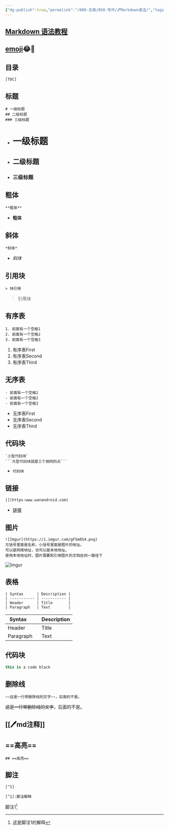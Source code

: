 ```yaml
---
{"dg-publish":true,"permalink":"/000-总类/050-写作/🖊️Markdown语法/","tags":["Markdown"],"noteIcon":""}
---
```



##  [Markdown 语法教程](https://markdown.com.cn/)
## [emoji](https://emojipedia.org/)😂🤣
## 目录
```
[TOC]
```


## 标题
```kontli
# 一级标题
## 二级标题
### 三级标题
```
- # 一级标题
- ## 二级标题
- ### 三级标题

## 粗体
```
**粗体**
```
- **粗体**

## 斜体
```
*斜体*
```
- *斜体*

## 引用块
```
> 块引用
```
> 引用块

## 有序表
```
1. 前面有一个空格1
2. 前面有一个空格2
3. 前面有一个空格3
```
1. 有序表First
2. 有序表Second
3. 有序表Third



## 无序表
```
- 前面有一个空格1
- 前面有一个空格2
- 前面有一个空格3
```
- 无序表First
- 无序表Second
- 无序表Third

## 代码块
```
`小型代码块`
```大型代码块就是三个相同的点```
```
- `代码块`
## 链接
```
[](https:www.wanandroid.com)
```
- [链接](https:www.wanandroid.com)

## 图片
```
![Imgur](https://i.imgur.com/gFSm0S4.png)
方括号里面是名称，小括号里面是图片的地址。
可以是网络地址，也可以是本地地址。
使用本地地址时，图片需要和引用图片的文档在同一路径下
```

![Imgur](https://i.imgur.com/gFSm0S4.png)


## 表格
```
| Syntax      | Description |  
| ----------- | ----------- |  
| Header      | Title       |  
| Paragraph   | Text        |
```
| Syntax      | Description |  
| ----------- | ----------- |  
| Header      | Title       |  
| Paragraph   | Text        |

## 代码块
```kotlin
this is a code black
```

## 删除线
```
~~这是一行带删除线的文字~~，后面的不是。
```
~~这是一行带删除线的文字~~，后面的不是。


## [[🖊️md注释]]
## ==高亮==
```
## ==高亮==
```

## 脚注
```
[^1]

[^1]:脚注解释
```
脚注1[^1]



[^1]:这是脚注1的解释

